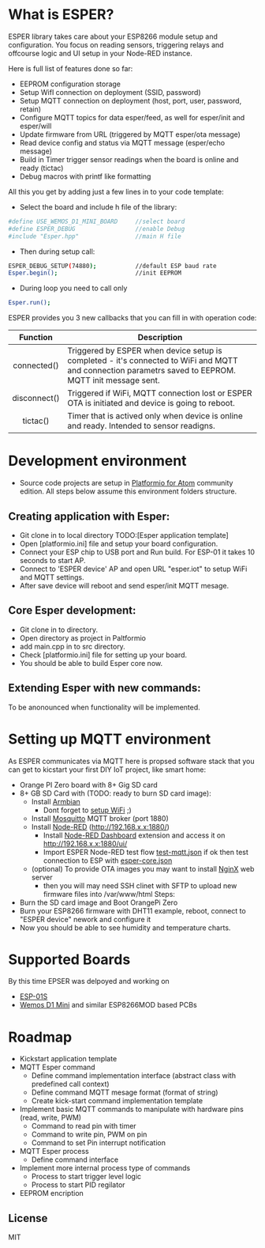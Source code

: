 # What is ESPER?
ESPER library takes care about your ESP8266 module setup and configuration. You focus on reading sensors, triggering relays and offcourse logic and UI setup in your Node-RED instance. 

Here is full list of features done so far:
* EEPROM configuration storage
* Setup WifI connection on deployment (SSID, password)
* Setup MQTT connection on deployment (host, port, user, password, retain)
* Configure MQTT topics for data esper/feed, as well for esper/init and esper/will
* Update firmware from URL (triggered by MQTT esper/ota message)
* Read device config and status via MQTT message (esper/echo message)
* Build in Timer trigger sensor readings when the board is online and ready (tictac)
* Debug macros with printf like formatting

All this you get by adding just a few lines in to your code template:

* Select the board and include h file of the library:
```sh
#define USE_WEMOS_D1_MINI_BOARD     //select board
#define ESPER_DEBUG                 //enable Debug
#include "Esper.hpp"                //main H file
```
* Then during setup call:
```sh
ESPER_DEBUG_SETUP(74880);           //default ESP baud rate
Esper.begin();                      //init EEPROM
```
* During loop you need to call only
```sh
Esper.run();
```
ESPER provides you 3 new callbacks that you can fill in with operation code:

| Function | Description |
| :---: | --- |
| connected() | Triggered by ESPER when device setup is completed - it's connected to WiFi and MQTT and connection parametrs saved to EEPROM. MQTT init message sent. |
| disconnect() | Triggered if WiFi, MQTT connection lost or ESPER OTA is initiated and device is going to reboot. |
| tictac() | Timer that is actived only when device is online and ready. Intended to sensor readigns. |

# Development environment 
* Source code projects are setup in [Platformio for Atom] community edition. All steps below assume this environment folders structure. 
## Creating application with Esper:
* Git clone in to local directory TODO:[Esper application template]
* Open [platformio.ini] file and setup your board configuration. 
* Connect your ESP chip to USB port and Run build. For ESP-01 it takes 10 seconds to start AP. 
* Connect to 'ESPER device' AP and open URL "esper.iot" to setup WiFi and MQTT settings. 
* After save device will reboot and send esper/init MQTT mesage. 
## Core Esper development:
* Git clone in to directory. 
* Open directory as project in Paltformio
* add main.cpp in to src directory.
* Check [platformio.ini] file for setting up your board. 
* You should be able to build Esper core now.
## Extending Esper with new commands:
To be anonounced when functionality will be implemented.

# Setting up MQTT environment
As ESPER communicates via MQTT here is propsed software stack that you can get to kicstart your first DIY IoT project, like smart home:
* Orange PI Zero board with 8+ Gig SD card
* 8+ GB SD Card with (TODO: ready to burn SD card image):
  * Install [Armbian]
    * Dont forget to [setup WiFi] ;)
  * Install [Mosquitto] MQTT broker (port 1880)
  * Install [Node-RED] (http://192.168.x.x:1880/)
    * Install [Node-RED Dashboard] extension and access it on http://192.168.x.x:1880/ui/
    * Import ESPER Node-RED test flow [test-mqtt.json] if ok then test connection to ESP with [esper-core.json]
  * (optional) To provide OTA images you may want to install [NginX] web server
    * then you will may need SSH clinet with SFTP to upload new firmware files into /var/www/html
Steps:
* Burn the SD card image and Boot OrangePi Zero
* Burn your ESP8266 firmware with DHT11 example, reboot, connect to "ESPER device" nework and configure it
* Now you should be able to see humidity and temperature charts.

# Supported Boards
By this time EPSER was delpoyed and working on
* [ESP-01S]
* [Wemos D1 Mini] and similar ESP8266MOD based PCBs

# Roadmap
* Kickstart application template
* MQTT Esper command
  * Define command implementation interface (abstract class with predefined call context)
  * Define command MQTT mesage format (format of string)
  * Create kick-start command implementation template
* Implement basic MQTT commands to manipulate with hardware pins (read, write, PWM)
  * Command to read pin with timer
  * Command to write pin, PWM on pin
  * Command to set Pin interrupt notification
* MQTT Esper process
  * Define command interface 
* Implement more internal process type of commands
  * Process to start trigger level logic
  * Process to start PID regilator  
* EEPROM encription

License
----

MIT

[//]: #

[ESP-01S]: [https://www.aliexpress.com/item/WIFI-module-ESP-01-ESP8266-8Mb-flash-memory/32733744011.html?spm=a2g0s.9042311.0.0.da9DRM&af=1696703&cv=25765197&cn=41p5y7w4do70a0xrzwt58ht5vxh30a4p&dp=v5_41p5y7w4do70a0xrzwt58ht5vxh30a4p&mall_affr=pr1&aff_platform=default&cpt=1521649012473&sk=jqf2Rf6&aff_trace_key=bed5cdc34a724c9d858342cacac3e055-1521649012473-09252-jqf2Rf6&terminal_id=897c247d304f494e95802c610d1d8751]

[Wemos D1 Mini]: https://www.aliexpress.com/item/D1-mini-Mini-NodeMcu-4M-bytes-Lua-WIFI-Internet-of-Things-development-board-based-ESP8266-by/32662942091.html?spm=a2g0s.9042311.0.0.bHIaLG&af=1696703&cv=25765197&cn=41p5y89ttwv6le8xkuvp5kn7tmz7c7gs&dp=v5_41p5y89ttwv6le8xkuvp5kn7tmz7c7gs&mall_affr=pr1&aff_platform=default&cpt=1521649505722&sk=jqf2Rf6&aff_trace_key=a9ea496c48aa41ac975edb51d96e5a8a-1521649505722-02062-jqf2Rf6&terminal_id=897c247d304f494e95802c610d1d8751

[Armbian]: https://docs.armbian.com/User-Guide_Getting-Started/

[setup WiFi]: https://cloudvedas.com/how-to-use-nmtui-and-nmcli-tool-to-configure-network-in-redhat-linux/

[Mosquitto]: https://www.digitalocean.com/community/tutorials/how-to-install-and-secure-the-mosquitto-mqtt-messaging-broker-on-debian-8

[Node-RED]: https://diyprojects.io/install-node-red-orange-pi-running-armbian/#.Wrfo-2puaUm

[Node-RED Dashboard]: https://flows.nodered.org/node/node-red-dashboard

[test-mqtt.json]: /examples/node-RED/test-mqtt.json

[esper-core.json]: /examples/node-RED/esper-core.json

[NginX]: https://www.digitalocean.com/community/tutorials/how-to-install-linux-nginx-mysql-php-lemp-stack-on-debian-8

[Platformio for Atom]: http://docs.platformio.org/en/latest/ide/atom.html#installation
